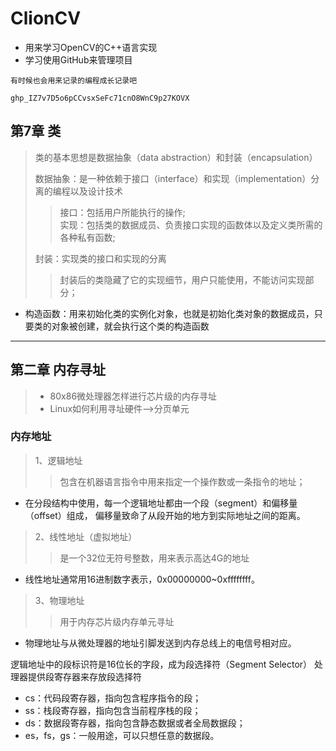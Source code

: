 # ClionCV
+ 用来学习OpenCV的C++语言实现
+ 学习使用GitHub来管理项目

`有时候也会用来记录的编程成长记录吧`

`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`

## 第7章 类
> 类的基本思想是数据抽象（data abstraction）和封装（encapsulation）
> 
> 数据抽象：是一种依赖于接口（interface）和实现（implementation）分离的编程以及设计技术
>>接口：包括用户所能执行的操作;   
>>实现：包括类的数据成员、负责接口实现的函数体以及定义类所需的各种私有函数;
> 
> 封装：实现类的接口和实现的分离
> >封装后的类隐藏了它的实现细节，用户只能使用，不能访问实现部分；

+ 构造函数：用来初始化类的实例化对象，也就是初始化类对象的数据成员，只要类的对象被创建，就会执行这个类的构造函数

---
## 第二章 内存寻址
>+ 80x86微处理器怎样进行芯片级的内存寻址
>+ Linux如何利用寻址硬件-->分页单元

### 内存地址
> 1、逻辑地址
> > 包含在机器语言指令中用来指定一个操作数或一条指令的地址；
+ 在分段结构中使用，每一个逻辑地址都由一个段（segment）和偏移量（offset）组成，
    偏移量致命了从段开始的地方到实际地址之间的距离。
> 2、线性地址（虚拟地址）
> > 是一个32位无符号整数，用来表示高达4G的地址
+ 线性地址通常用16进制数字表示，0x00000000~0xffffffff。
> 3、物理地址
> > 用于内存芯片级内存单元寻址
+ 物理地址与从微处理器的地址引脚发送到内存总线上的电信号相对应。

逻辑地址中的段标识符是16位长的字段，成为段选择符（Segment Selector）
处理器提供段寄存器来存放段选择符
+ cs：代码段寄存器，指向包含程序指令的段；
+ ss：栈段寄存器，指向包含当前程序栈的段；
+ ds：数据段寄存器，指向包含静态数据或者全局数据段；
+ es，fs，gs：一般用途，可以只想任意的数据段。